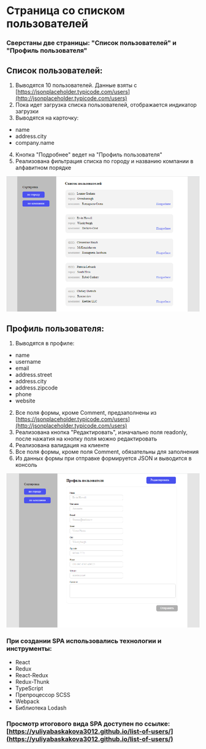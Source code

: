 # Страница со списком пользователей
### Сверстаны две страницы: "Список пользователей" и "Профиль пользователя"
## Список пользователей:
1. Выводятся 10 пользователей. Данные взяты  с [https://jsonplaceholder.typicode.com/users](http://jsonplaceholder.typicode.com/users)
2. Пока идет загрузка списка пользователей, отображается индикатор загрузки
3. Выводятся на карточку:
 - name
 - address.city
 - company.name
4. Кнопка "Подробнее" ведет на "Профиль пользователя"
5. Реализована фильтрация списка по городу и названию компании в алфавитном порядке
<img src='./src/assets/list-of-users.png' alt='list-of-users'>

## Профиль пользователя:
1. Выводятся в профиле:
- name
- username
- email
- address.street
- address.city
- address.zipcode
- phone
- website
2. Все поля формы, кроме Comment, предзаполнены из [https://jsonplaceholder.typicode.com/users](http://jsonplaceholder.typicode.com/users)
3. Реализована кнопка "Редактировать", изначально поля readonly, после нажатия на кнопку поля можно редактировать
4. Реализована валидация на клиенте
5. Все поля формы, кроме поля Comment, обязательны для заполнения
6. Из данных формы при отправке формируется JSON и выводится в консоль
<img src='./src/assets/profile.png' alt='profile'>

### При создании SPA использовались технологии и инструменты:
* React
* Redux
* React-Redux
* Redux-Thunk
* TypeScript
* Препроцессор SCSS
* Webpack
* Библиотека Lodash
### Просмотр итогового вида SPA доступен по ссылке: [https://yuliyabaskakova3012.github.io/list-of-users/](https://yuliyabaskakova3012.github.io/list-of-users/)
